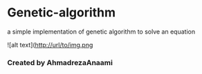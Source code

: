 # Genetic-algorithm
a simple implementation of genetic algorithm to solve an equation


![alt text]([http://url/to/img.png](https://github.com/SAhmadrezaAnaami/Genetic-algorithm/blob/main/GA.png)

### Created by AhmadrezaAnaami
